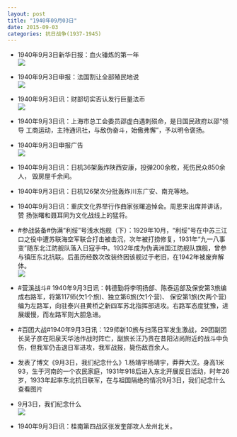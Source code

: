 ```yaml
---
layout: post
title: "1940年09月03日"
date: 2015-09-03
categories: 抗日战争(1937-1945)
---
```


<meta name="referrer" content="no-referrer" />

- 1940年9月3日新华日报：血火锤炼的第一年 <br/><img src="https://ww3.sinaimg.cn/large/aca367d8jw1evpoc6bm59j21260hkq9o.jpg" />

- 1940年9月3日申报：法国割让全部殖民地说 <br/><img src="https://ww2.sinaimg.cn/large/aca367d8jw1evpmlpopp7j20qk147tya.jpg" />

- 1940年9月3日讯：财部切实否认发行巨量法币 <br/><img src="https://ww1.sinaimg.cn/large/aca367d8jw1evpkv9t4rhj20ab0dr764.jpg" />

- 1940年9月3日讯：上海市总工会委员邵虚白遇刺殒命，是日国民政府以邵“领导 工商运动，主持通讯社，与敌伪奋斗，始傲弗懈”，予以明令褒扬。 

- 1940年9月3日申报广告 <br/><img src="https://ww4.sinaimg.cn/large/aca367d8jw1evpj4tzqtij206r0h43zk.jpg" />

- 1940年9月3日讯：日机36架轰炸陕西安康，投弹200余枚，死伤民众850余人， 毁房屋千余间。 

- 1940年9月3日讯：日机126架次分批轰炸川东广安、南充等地。 

- 1940年9月3日讯：重庆文化界举行作曲家张曙追悼会。周恩来出席并讲话，赞 扬张曙和聂耳同为文化战线上的猛将。 

- #参战装备#伪满“利绥”号浅水炮舰（下）：1929年10月，“利绥”号在中苏三江口之役中遭苏联海空军联合打击被击沉，次年被打捞修复，1931年“九一八事变”随东北江防舰队落入日寇手中。1932年成为伪满洲国江防舰队旗舰，曾参与镇压东北抗联。后虽历经数次改装终因该舰过于老旧，在1942年被废弃解体。 <br/><img src="https://ww2.sinaimg.cn/large/aca367d8jw1evp17r3e5fj208o0gq0ua.jpg" />

- #营溪战斗# 1940年9月3日讯：韩德勤将李明扬部、陈泰运部及保安第3旅编成右路军，将第117师(欠1个旅)、独立第6旅(欠1个营)、 保安第1旅(欠两个营)编为左路军，向驻泰兴县黄桥之新四军苏北指挥部进攻。右路军态度犹豫，进展缓慢，而左路军则大胆急进。 

- #百团大战#1940年9月3日讯：129师新10旅与扫荡日军发生激战，29团副团长吴子彦在阳泉天华池作战时阵亡，副旅长汪乃贵在昔阳沾尚附近的战斗中负伤，但我军仍击退日军进攻，我军战报，毙伤敌百余人。 

- 发表了博文《9月3日，我们纪念什么》1.杨靖宇杨靖宇，莽莽大汉。身高1米93，生于河南的一个农民家庭，1931年918后进入东北开展反日活动，时年26岁，1933年起率东北抗日联军，在与祖国隔绝的情况9月3日，我们纪念什么  查看图片

- 9月3日，我们纪念什么 <br/><img src="https://ww3.sinaimg.cn/large/aca367d8gw1evows8fkkuj20c83mne0e.jpg" />

- 1940年9月3日讯：桂南第四战区张发奎部攻人龙州北关。 

